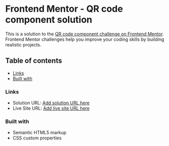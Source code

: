 # Frontend Mentor - QR code component solution

This is a solution to the [QR code component challenge on Frontend Mentor](https://www.frontendmentor.io/challenges/qr-code-component-iux_sIO_H). Frontend Mentor challenges help you improve your coding skills by building realistic projects. 

## Table of contents
  - [Links](#links)
  - [Built with](#built-with)



### Links

- Solution URL: [Add solution URL here](https://your-solution-url.com)
- Live Site URL: [Add live site URL here](https://matrix-codes-component.netlify.app/)


### Built with

- Semantic HTML5 markup
- CSS custom properties





